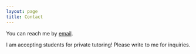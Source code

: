 ```yaml
---
layout: page
title: Contact
---
```



You can reach me by [email](mailto:david.kraemer@stonybrook.edu).

I am accepting students for private tutoring! Please write to me for inquiries.
